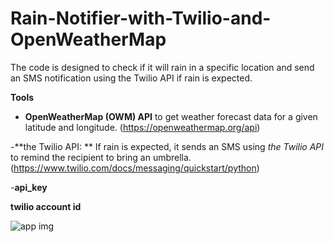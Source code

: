 # Rain-Notifier-with-Twilio-and-OpenWeatherMap

The code is designed to check if it will rain in a specific location and send an SMS notification using the Twilio API if rain is expected.


**Tools**

- **OpenWeatherMap (OWM) API** to get  weather forecast data for a given latitude and longitude. (https://openweathermap.org/api)

-**the Twilio API: ** If rain is expected, it sends an SMS using *the Twilio API* to remind the recipient to bring an umbrella. (https://www.twilio.com/docs/messaging/quickstart/python)

-**api_key**

**twilio account id**

![app img](https://github.com/bardack134/Rain-Notifier-with-Twilio-and-OpenWeatherMap/assets/142977989/e0c8a240-7e29-4b67-87c6-78fa016449d1)
